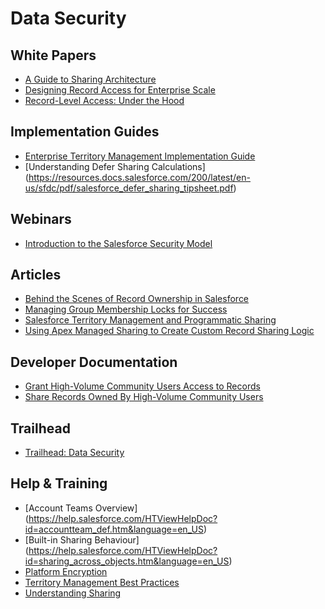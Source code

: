 # Data Security

## White Papers

* [A Guide to Sharing Architecture](http://resources.docs.salesforce.com/200/6/en-us/sfdc/pdf/sharing_architecture.pdf)
* [Designing Record Access for Enterprise Scale](https://resources.docs.salesforce.com/200/latest/en-us/sfdc/pdf/draes.pdf)
* [Record-Level Access: Under the Hood](https://resources.docs.salesforce.com/200/latest/en-us/sfdc/pdf/salesforce_record_access_under_the_hood.pdf)

## Implementation Guides

* [Enterprise Territory Management Implementation Guide](http://resources.docs.salesforce.com/200/12/en-us/sfdc/pdf/salesforce_implementing_territory_mgmt2_guide.pdf) 
* [Understanding Defer Sharing Calculations] (https://resources.docs.salesforce.com/200/latest/en-us/sfdc/pdf/salesforce_defer_sharing_tipsheet.pdf)

## Webinars

* [Introduction to the Salesforce Security Model](https://www.youtube.com/watch?v=c1ccSXlVjXk)

## Articles

* [Behind the Scenes of Record Ownership in Salesforce](https://developer.salesforce.com/blogs/engineering/2013/10/behind-the-scenes-of-record-ownership-in-salesforce.html)
* [Managing Group Membership Locks for Success](https://developer.salesforce.com/blogs/engineering/2012/09/%E2%80%9Cgroup-membership-operation-already-in-progress%E2%80%9D-%E2%80%93-managing-group-membership-locks-for-success.html)
* [Salesforce Territory Management and Programmatic Sharing](https://developer.salesforce.com/blogs/engineering/2013/03/salesforce-territory-management-and-programmatic-sharing.html)
* [Using Apex Managed Sharing to Create Custom Record Sharing Logic](https://developer.salesforce.com/page/Using_Apex_Managed_Sharing_to_Create_Custom_Record_Sharing_Logic)

## Developer Documentation

* [Grant High-Volume Community Users Access to Records](https://developer.salesforce.com/docs/atlas.en-us.salesforce_communities_implementation.meta/salesforce_communities_implementation/networks_setting_light_users.htm)
* [Share Records Owned By High-Volume Community Users](https://developer.salesforce.com/docs/atlas.en-us.salesforce_communities_implementation.meta/salesforce_communities_implementation/networks_sharing_light_users.htm)

## Trailhead

* [Trailhead: Data Security](https://developer.salesforce.com/trailhead/en/module/data_security)

## Help & Training

* [Account Teams Overview] (https://help.salesforce.com/HTViewHelpDoc?id=accountteam_def.htm&language=en_US)
* [Built-in Sharing Behaviour] (https://help.salesforce.com/HTViewHelpDoc?id=sharing_across_objects.htm&language=en_US)
* [Platform Encryption](https://help.salesforce.com/HTViewHelpDoc?id=security_pe_overview.htm)
* [Territory Management Best Practices](http://help.salesforce.com/HTViewSolution?id=000220119&language=en_US)
* [Understanding Sharing](https://developer.salesforce.com/docs/atlas.en-us.apexcode.meta/apexcode/apex_bulk_sharing_understanding.htm)
